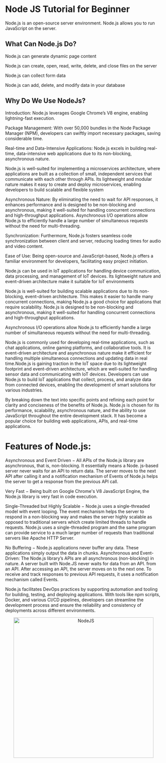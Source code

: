 # Node JS Tutorial for Beginner
Node.js is an open-source server environment.  Node.js allows you to run
JavaScript on the server.

## What Can Node.js Do?

  Node.js can generate dynamic page content
  
  Node.js can create, open, read, write, delete, and close files on the server
  
  Node.js can collect form data
  
  Node.js can add, delete, and modify data in your database

  ## Why Do We Use NodeJs?
  
Introduction: Node.js leverages Google Chrome’s V8 engine, enabling lightning-fast execution.

Package Management: With over 50,000 bundles in the Node Package Manager (NPM), developers can swiftly import necessary packages, saving considerable time.

Real-time and Data-Intensive Applications: Node.js excels in building real-time, data-intensive web applications due to its non-blocking, asynchronous nature.

Node.js is well-suited for implementing a microservices architecture, where applications are built as a collection of small, independent services that communicate with each other through APIs. Its lightweight and modular nature makes it easy to create and deploy microservices, enabling developers to build scalable and flexible system

Asynchronous Nature: By eliminating the need to wait for API responses, it enhances performance and is designed to be non-blocking and asynchronous, making it well-suited for handling concurrent connections and high-throughput applications. Asynchronous I/O operations allow Node.js to efficiently handle a large number of simultaneous requests without the need for multi-threading.

Synchronization: Furthermore, Node.js fosters seamless code synchronization between client and server, reducing loading times for audio and video content.

Ease of Use: Being open-source and JavaScript-based, Node.js offers a familiar environment for developers, facilitating easy project initiation.

Node.js can be used in IoT applications for handling device communication, data processing, and management of IoT devices. Its lightweight nature and event-driven architecture make it suitable for IoT environments

Node.js is well-suited for building scalable applications due to its non-blocking, event-driven architecture. This makes it easier to handle many concurrent connections, making Node.js a good choice for applications that require scalability.
Node.js is designed to be non-blocking and asynchronous, making it well-suited for handling concurrent connections and high-throughput applications.

Asynchronous I/O operations allow Node.js to efficiently handle a large number of simultaneous requests without the need for multi-threading.

Node.js is commonly used for developing real-time applications, such as chat applications, online gaming platforms, and collaborative tools. It is event-driven architecture and asynchronous nature make it efficient for handling multiple simultaneous connections and updating data in real time.Node.js is gaining traction in the IoT space due to its lightweight footprint and event-driven architecture, which are well-suited for handling sensor data and communicating with IoT devices. Developers can use Node.js to build IoT applications that collect, process, and analyze data from connected devices, enabling the development of smart solutions for various industries.

By breaking down the text into specific points and refining each point for clarity and conciseness of the benefits of Node.js. Node.js is chosen for its performance, scalability, asynchronous nature, and the ability to use JavaScript throughout the entire development stack. It has become a popular choice for building web applications, APIs, and real-time applications.



  
  # Features of Node.js:

Asynchronous and Event Driven − All APIs of the Node.js library are asynchronous, that is, non-blocking. It essentially means a Node. js-based server never waits for an API to return data. The server moves to the next API after calling it and a notification mechanism of Events of Node.js helps the server to get a response from the previous API call.

Very Fast − Being built on Google Chrome's V8 JavaScript Engine, the Node.js library is very fast in code execution.

Single-Threaded but Highly Scalable − Node.js uses a single-threaded model with event looping. The event mechanism helps the server to respond in a non-blocking way and makes the server highly scalable as opposed to traditional servers which create limited threads to handle requests. Node.js uses a single-threaded program and the same program can provide service to a much larger number of requests than traditional servers like Apache HTTP Server.

No Buffering − Node.js applications never buffer any data. These applications simply output the data in chunks.
Asynchronous and Event-Driven: The Node.js library’s APIs are all asynchronous (non-blocking) in nature. A server built with Node.JS never waits for data from an API. from an API. After accessing an API, the server moves on to the next one. To receive and track responses to previous API requests, it uses a notification mechanism called Events.

Node.js facilitates DevOps practices by supporting automation and tooling for building, testing, and deploying applications. With tools like npm scripts, Docker, and various CI/CD pipelines, developers can streamline the development process and ensure the reliability and consistency of deployments across different environments.
  

<p align='center'>
<img width="450" alt="NodeJS" src="https://github.com/Dulon18/Node-JS-Tutorial/assets/80118217/5ea3a4e3-f4f6-4f05-9528-20220047e843">
</p>
